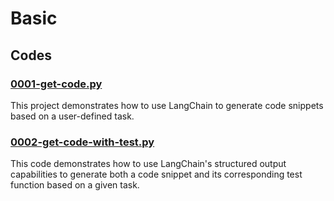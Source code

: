 Basic
==============================

## Codes
### [0001-get-code.py](0001-get-code.py)
This project demonstrates how to use LangChain to generate code snippets based on a user-defined task.

### [0002-get-code-with-test.py](0002-get-code-with-test.py)
This code demonstrates how to use LangChain's structured output capabilities to generate both a code snippet and its corresponding test function based on a given task.
